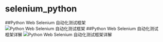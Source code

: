 # selenium_python
##Python Web Selenium 自动化测试框架
![Python Web Selenium 自动化测试框架](http://assets.processon.com/chart_image/5e154062e4b009af4a62b6b8.png)
##Python Web Selenium 自动化测试框架详解
![Python Web Selenium 自动化测试框架详解](http://assets.processon.com/chart_image/5e153fede4b079d58d1b5527.png)


